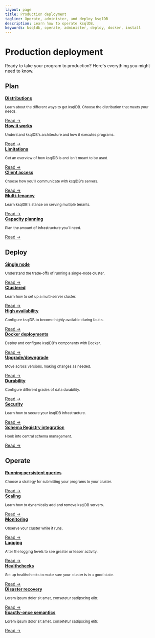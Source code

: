 ```yaml
---
layout: page
title: Production deployment
tagline: Operate, administer, and deploy ksqlDB
description: Learn how to operate ksqlDB.
keywords: ksqldb, operate, administer, deploy, docker, install
---
```


# Production deployment

Ready to take your program to production? Here's everything you might need to know.

## Plan

<div class="cards">
  <div class="card operations">
    <a href="/production-deployment/distributions"><strong>Distributions</strong></a>
    <p class="card-body"><small>Learn about the different ways to get ksqlDB. Choose the distribution that meets your needs.</small></p>
    <a href="/production-deployment/distributions">Read →</a>
  </div>

  <div class="card operations">
    <a href="/production-deployment/how-it-works"><strong>How it works</strong></a>
    <p class="card-body"><small>Understand ksqlDB's architecture and how it executes programs.</small></p>
    <a href="/production-deployment/how-it-works">Read →</a>
  </div>

  <div class="card operations">
    <a href="/production-deployment/limitations"><strong>Limitations</strong></a>
    <p class="card-body"><small>Get an overview of how ksqlDB is and isn't meant to be used.</small></p>
    <a href="/production-deployment/limitations">Read →</a>
  </div>
</div>

<div class="cards">
  <div class="card operations">
    <a href="/production-deployment/client-access"><strong>Client access</strong></a>
    <p class="card-body"><small>Choose how you'll communicate with ksqlDB's servers.</small></p>
    <a href="/production-deployment/client-access">Read →</a>
  </div>

  <div class="card operations">
    <a href="/production-deployment/multi-tenancy"><strong>Multi-tenancy</strong></a>
    <p class="card-body"><small>Learn ksqlDB's stance on serving multiple tenants.</small></p>
    <a href="/production-deployment/multi-tenancy">Read →</a>
  </div>

  <div class="card operations">
    <a href="/production-deployment/capacity-planning"><strong>Capacity planning</strong></a>
    <p class="card-body"><small>Plan the amount of infrastructure you'll need.</small></p>
    <a href="/production-deployment/capacity-planning">Read →</a>
  </div>
</div>

## Deploy

<div class="cards">
  <div class="card operations">
    <a href="/production-deployment/single-node"><strong>Single node</strong></a>
    <p class="card-body"><small>Understand the trade-offs of running a single-node cluster.</small></p>
    <a href="/production-deployment/single-node">Read →</a>
  </div>

  <div class="card operations">
    <a href="/production-deployment/clustered"><strong>Clustered</strong></a>
    <p class="card-body"><small>Learn how to set up a multi-server cluster.</small></p>
    <a href="/production-deployment/clustered">Read →</a>
  </div>

  <div class="card operations">
    <a href="/production-deployment/high-availability"><strong>High availability</strong></a>
    <p class="card-body"><small>Configure ksqlDB to become highly available during faults.</small></p>
    <a href="/production-deployment/high-availability">Read →</a>
  </div>
</div>

<div class="cards">
  <div class="card operations">
    <a href="/production-deployment/docker-deployments"><strong>Docker deployments</strong></a>
    <p class="card-body"><small>Deploy and configure ksqlDB's components with Docker.</small></p>
    <a href="/production-deployment/docker-deployments">Read →</a>
  </div>

  <div class="card operations">
    <a href="/production-deployment/upgrade-downgrade"><strong>Upgrade/downgrade</strong></a>
    <p class="card-body"><small>Move across versions, making changes as needed.</small></p>
    <a href="/production-deployment/upgrade-downgrade">Read →</a>
  </div>

  <div class="card operations">
    <a href="/production-deployment/durability"><strong>Durability</strong></a>
    <p class="card-body"><small>Configure different grades of data durability.</small></p>
    <a href="/production-deployment/durability">Read →</a>
  </div>
</div>

<div class="cards">
  <div class="card operations">
    <a href="/production-deployment/security"><strong>Security</strong></a>
    <p class="card-body"><small>Learn how to secure your ksqlDB infrastructure.</small></p>
    <a href="/production-deployment/security">Read →</a>
  </div>

  <div class="card operations">
    <a href="/production-deployment/schema-registry-integration"><strong>Schema Registry integration</strong></a>
    <p class="card-body"><small>Hook into central schema management.</small></p>
    <a href="/production-deployment/schema-registry-integration">Read →</a>
  </div>
</div>

## Operate

<div class="cards">
  <div class="card operations">
    <a href="/production-deployment/running-persistent-queries"><strong>Running persistent queries</strong></a>
    <p class="card-body"><small>Choose a strategy for submitting your programs to your cluster.</small></p>
    <a href="/production-deployment/running-persistent-queries">Read →</a>
  </div>

  <div class="card operations">
    <a href="/production-deployment/scaling"><strong>Scaling</strong></a>
    <p class="card-body"><small>Learn how to dynamically add and remove ksqlDB servers.</small></p>
    <a href="/production-deployment/scaling">Read →</a>
  </div>
</div>

<div class="cards">
  <div class="card operations">
    <a href="/production-deployment/monitoring"><strong>Monitoring</strong></a>
    <p class="card-body"><small>Observe your cluster while it runs.</small></p>
    <a href="/production-deployment/monitoring">Read →</a>
  </div>

  <div class="card operations">
    <a href="/production-deployment/logging"><strong>Logging</strong></a>
    <p class="card-body"><small>Alter the logging levels to see greater or lesser activity.</small></p>
    <a href="/production-deployment/logging">Read →</a>
  </div>

  <div class="card operations">
    <a href="/production-deployment/healthchecks"><strong>Healthchecks</strong></a>
    <p class="card-body"><small>Set up healthchecks to make sure your cluster is in a good state.</small></p>
    <a href="/production-deployment/healthchecks">Read →</a>
  </div>
</div>

<div class="cards">
  <div class="card operations">
    <a href="/production-deployment/disaster-recovery"><strong>Disaster recovery</strong></a>
    <p class="card-body"><small>Lorem ipsum dolor sit amet, consetetur sadipscing elitr.</small></p>
    <a href="/production-deployment/disaster-recovery">Read →</a>
  </div>

  <div class="card operations">
    <a href="/production-deployment/exactly-once-semantics"><strong>Exactly-once semantics</strong></a>
    <p class="card-body"><small>Lorem ipsum dolor sit amet, consetetur sadipscing elitr.</small></p>
    <a href="/production-deployment/exactly-once-semantics">Read →</a>
  </div>
</div>
